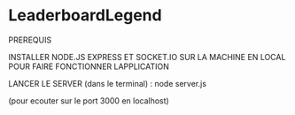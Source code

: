 # LeaderboardLegend
PREREQUIS

INSTALLER NODE.JS EXPRESS ET SOCKET.IO SUR LA MACHINE EN LOCAL POUR FAIRE FONCTIONNER LAPPLICATION

LANCER LE SERVER (dans le terminal) : node server.js

(pour ecouter sur le port 3000 en localhost)